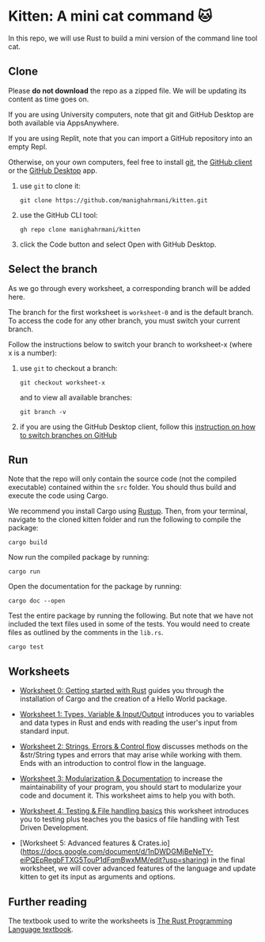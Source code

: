 # Kitten: A mini cat command 🐱

In this repo, we will use Rust to build a mini version of the command line tool cat.

## Clone

Please **do not download** the repo as a zipped file.
We will be updating its content as time goes on.

If you are using University computers, note that git and GitHub Desktop are both available via AppsAnywhere.

If you are using Replit, note that you can import a GitHub repository into an empty Repl.

Otherwise, on your own computers, feel free to install [git](https://git-scm.com/book/en/v2/Getting-Started-Installing-Git), the [GitHub client](https://github.com/cli/cli) or the [GitHub Desktop](https://desktop.github.com) app.

1. use `git` to clone it:

   ```shell
   git clone https://github.com/manighahrmani/kitten.git
   ```

2. use the GitHub CLI tool:

   ```shell
   gh repo clone manighahrmani/kitten
   ```

3. click the Code button and select Open with GitHub Desktop.

## Select the branch

As we go through every worksheet, a corresponding branch will be added here.

The branch for the first worksheet is `worksheet-0` and is the default branch.
To access the code for any other branch, you must switch your current branch.

Follow the instructions below to switch your branch to worksheet-x (where x is a number):

1. use `git` to checkout a branch:

   ```shell
   git checkout worksheet-x
   ```

   and to view all available branches:

   ```shell
   git branch -v
   ```

2. if you are using the GitHub Desktop client, follow this [instruction on how to switch branches on GitHub](https://docs.github.com/en/desktop/contributing-and-collaborating-using-github-desktop/making-changes-in-a-branch/managing-branches#switching-between-branches)

## Run

Note that the repo will only contain the source code (not the compiled executable) contained within the `src` folder.
You should thus build and execute the code using Cargo.

We recommend you install Cargo using [Rustup](https://rustup.rs#).
Then, from your terminal, navigate to the cloned kitten folder and run the following to compile the package:

```shell
cargo build
```

Now run the compiled package by running:

```shell
cargo run
```

Open the documentation for the package by running:

```shell
cargo doc --open
```

Test the entire package by running the following. But note that we have not included the text files used in some of the tests. You would need to create files as outlined by the comments in the `lib.rs`.

```shell
cargo test
```

## Worksheets

- [Worksheet 0: Getting started with Rust](https://docs.google.com/document/d/1-Whyq8QIRzTl00rSeeeO70deLPhB3_tEREvbEE2ALkE/edit?usp=sharing) guides you through the installation of Cargo and the creation of a Hello World package.

- [Worksheet 1: Types, Variable & Input/Output](https://docs.google.com/document/d/1J5LmgJFnPYLjJBGiVSL7BezFMMhLZB2oqxctPSc2cHc/edit?usp=sharing) introduces you to variables and data types in Rust and ends with reading the user's input from standard input.

- [Worksheet 2: Strings, Errors & Control flow](https://docs.google.com/document/d/1HfJy0VWwNgMSGts4NSk02kDhHqGVJ6PN8dktgqJS074/edit?usp=sharing) discusses methods on the &str/String types and errors that may arise while working with them. Ends with an introduction to control flow in the language.

- [Worksheet 3: Modularization & Documentation](https://docs.google.com/document/d/18jFJCItgXFX6bDAsA7tSs69jKCeuzHi-N7-y-MgeUcQ/edit?usp=sharing) to increase the maintainability of your program, you should start to modularize your code and document it. This worksheet aims to help you with both.

- [Worksheet 4: Testing & File handling basics](https://docs.google.com/document/d/1Ni4DrGqYZI3D0Xa5FdesZctYAuFeZ5GsYCRgpivPI4U/edit?usp=sharing) this worksheet introduces you to testing plus teaches you the basics of file handling with Test Driven Development.

- [Worksheet 5: Advanced features & Crates.io] (https://docs.google.com/document/d/1nDWDGMjBeNeTY-eiPQEpRegbFTXG5TouP1dFqmBwxMM/edit?usp=sharing) in the final worksheet, we will cover advanced features of the language and update kitten to get its input as arguments and options.

## Further reading

The textbook used to write the worksheets is [The Rust Programming Language textbook](https://doc.rust-lang.org/book/).
